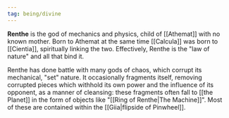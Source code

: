 ```yaml
---
tag: being/divine
---
```

**Renthe** is the god of mechanics and physics, child of [[Athemat]] with no known mother. Born to Athemat at the same time [[Calcula]] was born to [[Cientia]], spiritually linking the two. Effectively, Renthe is the "law of nature" and all that bind it.

Renthe has done battle with many gods of chaos, which corrupt its mechanical, "set" nature. It occasionally fragments itself, removing corrupted pieces which withhold its own power and the influence of its opponent, as a manner of cleansing: these fragments often fall to [[the Planet]] in the form of objects like "[[Ring of Renthe|The Machine]]". Most of these are contained within the [[Giia|flipside of Pinwheel]].